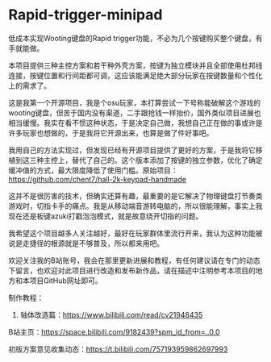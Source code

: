 # Rapid-trigger-minipad
低成本实现Wooting键盘的Rapid trigger功能，不必为几个按键购买整个键盘，有手就能做。

本项目提供三种主控方案和若干种外壳方案，按键为独立模块并且全部使用杜邦线连接，按键位置和行间距都可调，这应该能满足绝大部分玩家在按键数量和个性化上的需求了。

这是我第一个开源项目，我是个osu玩家，本打算尝试一下号称能破解这个游戏的wooting键盘，但苦于国内没有渠道，二手跟抢钱一样抬价，国外类似项目进展也相当缓慢。我实在看不惯这种状态，于是决定自己做，我想自己正在做的事或许是许多玩家也想做的，于是我将它开源出来，也算是做了件好事吧。

我用自己的方法实现过，但发现已经有开源项目提供了更好的方案，于是我将它移植到这三种主控上，替代了自己的。这个版本添加了按键的独立参数，优化了确定缓冲值的方式，最大限度降低了使用门槛。原始项目：https://github.com/chent7/hall-2k-keypad-handmade

这并不是很厉害的技术，但确实还算有趣，最重要的是它解决了物理键盘打节奏类游戏时，切指卡手的痛点。我是从移动端音游转电脑的，所以很能理解，事实上我现在还是板键azuki打戳泡泡模式，就是故意绕开切指的问题。

我希望这个项目越多人关注越好，最好在玩家群体里流行开来，我认为这种功能被说是走捷径的根源就是不够普及，所以都来用吧。

欢迎关注我的B站账号，我会在那里更新进展和教程，有任何建议请在专门的动态下留言，也欢迎对此项目进行改造和发布新作品，请在描述中注明参考本项目的地方和本项目GitHub网址即可。


制作教程：

1. 轴体改造篇：https://www.bilibili.com/read/cv21948435


B站主页：https://space.bilibili.com/9182439?spm_id_from=..0.0

初版方案意见收集动态：https://t.bilibili.com/757193959862697993
